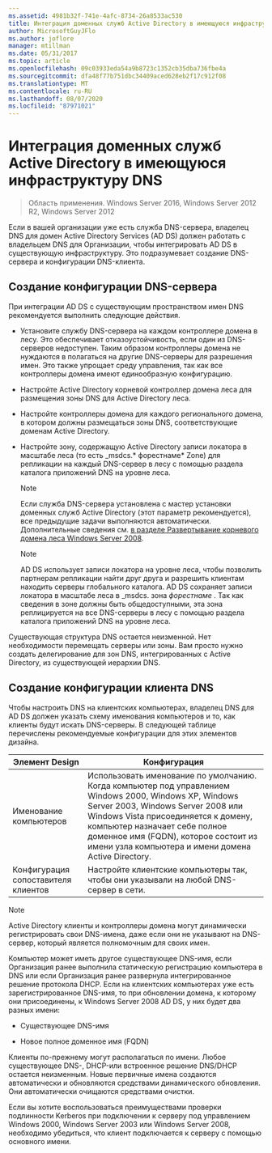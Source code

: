 ```yaml
---
ms.assetid: 4981b32f-741e-4afc-8734-26a8533ac530
title: Интеграция доменных служб Active Directory в имеющуюся инфраструктуру DNS
author: MicrosoftGuyJFlo
ms.author: joflore
manager: mtillman
ms.date: 05/31/2017
ms.topic: article
ms.openlocfilehash: 09c03933eda54a9b8723c1352cb35dba736fbe4a
ms.sourcegitcommit: dfa48f77b751dbc34409aced628eb2f17c912f08
ms.translationtype: MT
ms.contentlocale: ru-RU
ms.lasthandoff: 08/07/2020
ms.locfileid: "87971021"
---
```

# <a name="integrating-ad-ds-into-an-existing-dns-infrastructure"></a>Интеграция доменных служб Active Directory в имеющуюся инфраструктуру DNS

>Область применения. Windows Server 2016, Windows Server 2012 R2, Windows Server 2012

Если в вашей организации уже есть служба DNS-сервера, владелец DNS для домен Active Directory Services (AD DS) должен работать с владельцем DNS для Организации, чтобы интегрировать AD DS в существующую инфраструктуру. Это подразумевает создание DNS-сервера и конфигурации DNS-клиента.

## <a name="creating-a-dns-server-configuration"></a>Создание конфигурации DNS-сервера
При интеграции AD DS с существующим пространством имен DNS рекомендуется выполнить следующие действия.

-   Установите службу DNS-сервера на каждом контроллере домена в лесу. Это обеспечивает отказоустойчивость, если один из DNS-серверов недоступен. Таким образом контроллеры домена не нуждаются в полагаться на другие DNS-серверы для разрешения имен. Это также упрощает среду управления, так как все контроллеры домена имеют единообразную конфигурацию.

-   Настройте Active Directory корневой контроллер домена леса для размещения зоны DNS для Active Directory леса.

-   Настройте контроллеры домена для каждого регионального домена, в котором должны размещаться зоны DNS, соответствующие доменам Active Directory.

-   Настройте зону, содержащую Active Directory записи локатора в масштабе леса (то есть _msdcs.* форестнаме* Zone) для репликации на каждый DNS-сервер в лесу с помощью раздела каталога приложений DNS на уровне леса.

    > [!NOTE]
    > Если служба DNS-сервера установлена с мастер установки доменных служб Active Directory (этот параметр рекомендуется), все предыдущие задачи выполняются автоматически. Дополнительные сведения см. [в разделе Развертывание корневого домена леса Windows Server 2008](/previous-versions/windows/it-pro/windows-server-2008-R2-and-2008/cc731174(v=ws.10)).

    > [!NOTE]
    > AD DS использует записи локатора на уровне леса, чтобы позволить партнерам репликации найти друг друга и разрешить клиентам находить серверы глобального каталога. AD DS сохраняет записи локатора в масштабе леса в _msdcs. зона *форестнаме* . Так как сведения в зоне должны быть общедоступными, эта зона реплицируется на все DNS-серверы в лесу с помощью раздела каталога приложений DNS на уровне леса.

Существующая структура DNS остается неизменной. Нет необходимости перемещать серверы или зоны. Вам просто нужно создать делегирование для зон DNS, интегрированных с Active Directory, из существующей иерархии DNS.

## <a name="creating-the-dns-client-configuration"></a>Создание конфигурации клиента DNS
Чтобы настроить DNS на клиентских компьютерах, владелец DNS для AD DS должен указать схему именования компьютеров и то, как клиенты будут искать DNS-серверы. В следующей таблице перечислены рекомендуемые конфигурации для этих элементов дизайна.

|Элемент Design|Конфигурация|
|------------------|-----------------|
|Именование компьютеров|Использовать именование по умолчанию. Когда компьютер под управлением Windows 2000, Windows XP, Windows Server 2003, Windows Server 2008 или Windows Vista присоединяется к домену, компьютер назначает себе полное доменное имя (FQDN), которое состоит из имени узла компьютера и имени домена Active Directory.|
|Конфигурация сопоставителя клиентов|Настройте клиентские компьютеры так, чтобы они указывали на любой DNS-сервер в сети.|

> [!NOTE]
> Active Directory клиенты и контроллеры домена могут динамически регистрировать свои DNS-имена, даже если они не указывают на DNS-сервер, который является полномочным для своих имен.

Компьютер может иметь другое существующее DNS-имя, если Организация ранее выполнила статическую регистрацию компьютера в DNS или если Организация ранее развернула интегрированное решение протокола DHCP. Если на клиентских компьютерах уже есть зарегистрированное DNS-имя, то при обновлении домена, к которому они присоединены, к Windows Server 2008 AD DS, у них будет два разных имени:

-   Существующее DNS-имя

-   Новое полное доменное имя (FQDN)

Клиенты по-прежнему могут располагаться по имени. Любое существующее DNS-, DHCP-или встроенное решение DNS/DHCP остается неизменным. Новые первичные имена создаются автоматически и обновляются средствами динамического обновления. Они автоматически очищаются средствами очистки.

Если вы хотите воспользоваться преимуществами проверки подлинности Kerberos при подключении к серверу под управлением Windows 2000, Windows Server 2003 или Windows Server 2008, необходимо убедиться, что клиент подключается к серверу с помощью основного имени.

